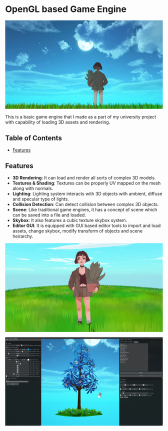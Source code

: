 # OpenGL based Game Engine

![Game Engine](preview.png) 

This is a basic game engine that I made as a part of my university project with capability of loading 3D assets and rendering.

## Table of Contents

- [Features](#features)

## Features

- **3D Rendering**: It can load and render all sorts of complex 3D models.
- **Textures & Shading**: Textures can be properly UV mapped on the mesh along with normals.
- **Lighting**: Lighting system interacts with 3D objects with ambient, diffuse and specular type of lights.
- **Collision Detection**: Can detect collision between complex 3D objects.
- **Scene**: Like traditional game engines, it has a concept of scene which can be saved into a file and loaded.
- **Skybox**: It also features a cubic texture skybox system.
- **Editor GUI**: It is equipped with GUI based editor tools to import and load assets, change skybox, modify transform of objects and scene heirarchy.

![Game Engine](Previews/preview_2.jpg) 

![Game Engine](Previews/preview_3.jpg) 
